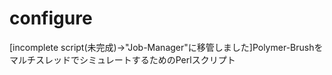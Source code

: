 configure
=========

[incomplete script(未完成)->"Job-Manager"に移管しました]Polymer-BrushをマルチスレッドでシミュレートするためのPerlスクリプト
